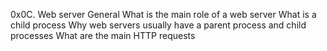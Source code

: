 0x0C. Web server
General
What is the main role of a web server
What is a child process
Why web servers usually have a parent process and child processes
What are the main HTTP requests
